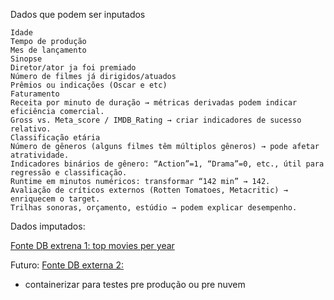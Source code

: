 Dados que podem ser inputados

    Idade
    Tempo de produção
    Mes de lançamento
    Sinopse
    Diretor/ator ja foi premiado
    Número de filmes já dirigidos/atuados
    Prêmios ou indicações (Oscar e etc)
    Faturamento
    Receita por minuto de duração → métricas derivadas podem indicar eficiência comercial.
    Gross vs. Meta_score / IMDB_Rating → criar indicadores de sucesso relativo.
    Classificação etária
    Número de gêneros (alguns filmes têm múltiplos gêneros) → pode afetar atratividade.
    Indicadores binários de gênero: “Action”=1, “Drama”=0, etc., útil para regressão e classificação.
    Runtime em minutos numéricos: transformar “142 min” → 142.
    Avaliação de críticos externos (Rotten Tomatoes, Metacritic) → enriquecem o target.
    Trilhas sonoras, orçamento, estúdio → podem explicar desempenho.

Dados imputados:

[Fonte DB extrena 1: top movies per year](https://basedosdados.org/dataset/6ba4745d-f131-4f8e-9e55-e8416199a6af?table=79de8c5e-9c21-4398-a9fb-bc40e6d6e77f)


Futuro:
[Fonte DB externa 2: ](https://www.kaggle.com/datasets/rounakbanik/the-movies-dataset?resource=download)
- containerizar para testes pre produção ou pre nuvem  